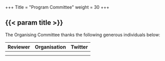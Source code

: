 +++
Title = "Program Committee"
weight = 30
+++

## {{< param title >}}

The Organising Committee thanks the following generous individuals below:






| **Reviewer**		 | **Organisation** 	 | **Twitter**	 	 |
|:---------------|:-------------------|:---------------|
| 				           | 					              | 		 	           |
| 				           | 					              |    		 	        |